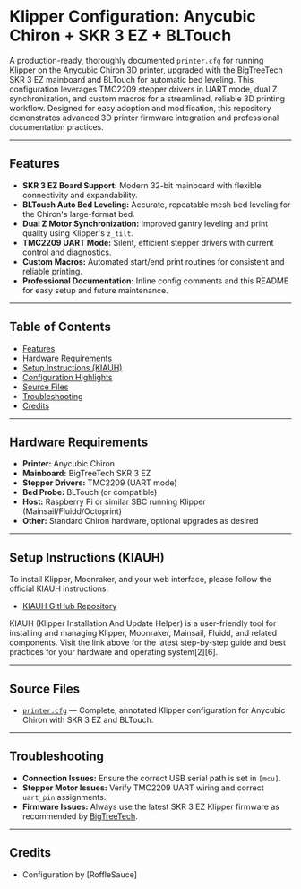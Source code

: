 # Klipper Configuration: Anycubic Chiron + SKR 3 EZ + BLTouch

A production-ready, thoroughly documented `printer.cfg` for running Klipper on the Anycubic Chiron 3D printer, upgraded with the BigTreeTech SKR 3 EZ mainboard and BLTouch for automatic bed leveling. This configuration leverages TMC2209 stepper drivers in UART mode, dual Z synchronization, and custom macros for a streamlined, reliable 3D printing workflow. Designed for easy adoption and modification, this repository demonstrates advanced 3D printer firmware integration and professional documentation practices.

---

## Features

- **SKR 3 EZ Board Support:** Modern 32-bit mainboard with flexible connectivity and expandability.
- **BLTouch Auto Bed Leveling:** Accurate, repeatable mesh bed leveling for the Chiron's large-format bed.
- **Dual Z Motor Synchronization:** Improved gantry leveling and print quality using Klipper's `z_tilt`.
- **TMC2209 UART Mode:** Silent, efficient stepper drivers with current control and diagnostics.
- **Custom Macros:** Automated start/end print routines for consistent and reliable printing.
- **Professional Documentation:** Inline config comments and this README for easy setup and future maintenance.

---

## Table of Contents

- [Features](#features)
- [Hardware Requirements](#hardware-requirements)
- [Setup Instructions (KIAUH)](#setup-instructions-kiauh)
- [Configuration Highlights](#configuration-highlights)
- [Source Files](#source-files)
- [Troubleshooting](#troubleshooting)
- [Credits](#credits)

---

## Hardware Requirements

- **Printer:** Anycubic Chiron
- **Mainboard:** BigTreeTech SKR 3 EZ
- **Stepper Drivers:** TMC2209 (UART mode)
- **Bed Probe:** BLTouch (or compatible)
- **Host:** Raspberry Pi or similar SBC running Klipper (Mainsail/Fluidd/Octoprint)
- **Other:** Standard Chiron hardware, optional upgrades as desired

---

## Setup Instructions (KIAUH)

To install Klipper, Moonraker, and your web interface, please follow the official KIAUH instructions:

- [KIAUH GitHub Repository](https://github.com/dw-0/kiauh)

KIAUH (Klipper Installation And Update Helper) is a user-friendly tool for installing and managing Klipper, Moonraker, Mainsail, Fluidd, and related components. Visit the link above for the latest step-by-step guide and best practices for your hardware and operating system[2][6].

---

## Source Files

- [`printer.cfg`](printer.cfg) — Complete, annotated Klipper configuration for Anycubic Chiron with SKR 3 EZ and BLTouch.

---

## Troubleshooting

- **Connection Issues:** Ensure the correct USB serial path is set in `[mcu]`.
- **Stepper Motor Issues:** Verify TMC2209 UART wiring and correct `uart_pin` assignments.
- **Firmware Issues:** Always use the latest SKR 3 EZ Klipper firmware as recommended by [BigTreeTech](https://github.com/bigtreetech/SKR-3/tree/master/Firmware/Klipper).

---

## Credits

- Configuration by [RoffleSauce]

